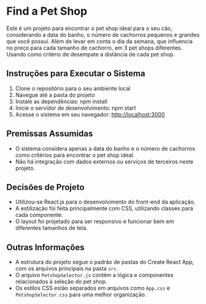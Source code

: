 # Find a Pet Shop

Este é um projeto para encontrar o pet shop ideal para o seu cão, considerando a data do banho, o número de cachorros pequenos e grandes que você possui. Além de levar em conta o dia da semana, que influencia no preço para cada tamanho de cachorro, em 3 pet shops diferentes. Usando como critério de desempate a distância de cada pet shop.

## Instruções para Executar o Sistema

1. Clone o repositório para o seu ambiente local
2. Navegue até a pasta do projeto
3. Instale as dependências: npm install
4. Inicie o servidor de desenvolvimento: npm start
5. Acesse o sistema em seu navegador: [http://localhost:3000](http://localhost:3000)

## Premissas Assumidas

- O sistema considera apenas a data do banho e o número de cachorros como critérios para encontrar o pet shop ideal.
- Não há integração com dados externos ou serviços de terceiros neste projeto.

## Decisões de Projeto

- Utilizou-se React.js para o desenvolvimento do front-end da aplicação.
- A estilização foi feita principalmente com CSS, utilizando classes para cada componente.
- O layout foi projetado para ser responsivo e funcionar bem em diferentes tamanhos de tela.

## Outras Informações

- A estrutura do projeto segue o padrão de pastas do Create React App, com os arquivos principais na pasta `src`.
- O arquivo `PetshopSelector.js` contém a lógica e componentes relacionados à seleção do pet shop.
- Os estilos CSS estão separados em arquivos como `App.css` e `PetshopSelector.css` para uma melhor organização.






